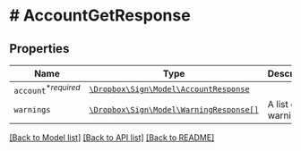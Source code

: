 # # AccountGetResponse



## Properties

Name | Type | Description | Notes
------------ | ------------- | ------------- | -------------
| `account`<sup>*_required_</sup> | [```\Dropbox\Sign\Model\AccountResponse```](AccountResponse.md) |    |  |
| `warnings` | [```\Dropbox\Sign\Model\WarningResponse[]```](WarningResponse.md) |  A list of warnings.  |  |

[[Back to Model list]](../../README.md#models) [[Back to API list]](../../README.md#endpoints) [[Back to README]](../../README.md)
